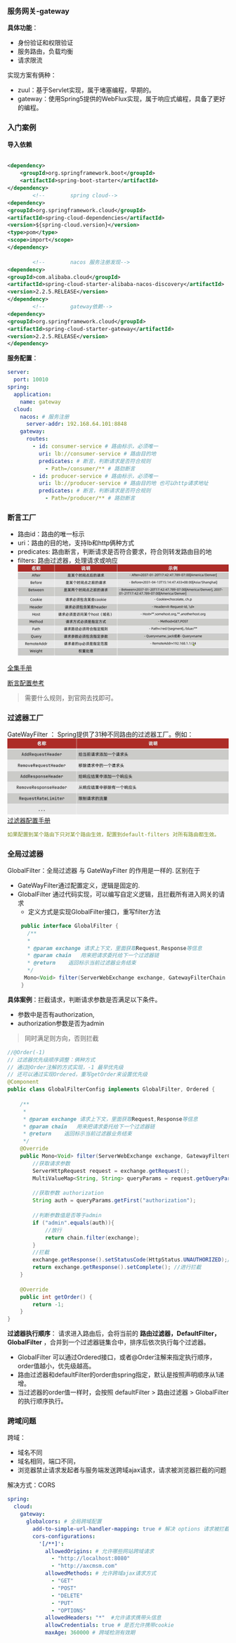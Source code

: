 ### 服务网关-gateway

**具体功能**：

- 身份验证和权限验证
- 服务路由，负载均衡
- 请求限流

实现方案有俩种：

- zuul：基于Servlet实现，属于堵塞编程，早期的。
- gateway：使用Spring5提供的WebFlux实现，属于响应式编程，具备了更好的编程。

### 入门案例
**导入依赖**
```xml

<dependency>
    <groupId>org.springframework.boot</groupId>
    <artifactId>spring-boot-starter</artifactId>
</dependency>
        <!--        spring cloud-->
<dependency>
<groupId>org.springframework.cloud</groupId>
<artifactId>spring-cloud-dependencies</artifactId>
<version>${spring-cloud.version}</version>
<type>pom</type>
<scope>import</scope>
</dependency>

        <!--        nacos 服务注册发现-->
<dependency>
<groupId>com.alibaba.cloud</groupId>
<artifactId>spring-cloud-starter-alibaba-nacos-discovery</artifactId>
<version>2.2.5.RELEASE</version>
</dependency>
        <!--        gateway依赖-->
<dependency>
<groupId>org.springframework.cloud</groupId>
<artifactId>spring-cloud-starter-gateway</artifactId>
<version>2.2.5.RELEASE</version>
</dependency>
```
**服务配置**：
```yaml
server:
  port: 10010
spring:
  application:
    name: gateway
  cloud:
    nacos: # 服务注册
      server-addr: 192.168.64.101:8848
    gateway:
      routes:
        - id: consumer-service # 路由标示，必须唯一
          uri: lb://consumer-service # 路由目的地
          predicates: # 断言，判断请求是否符合规则
            - Path=/consumer/** # 路劲断言
        - id: producer-service # 路由标示，必须唯一
          uri: lb://producer-service # 路由目的地 也可以http请求地址
          predicates: # 断言，判断请求是否符合规则
            - Path=/producer/** # 路劲断言
```

### 断言工厂
- 路由id：路由的唯一标示
- uri：路由的目的地，支持lb和http俩种方式
- predicates: 路由断言，判断请求是否符合要求，符合则转发路由目的地
- filters: 路由过滤器，处理请求或响应
![断言工厂](img/1.4.1img.png)

[全集手册](https://cloud.spring.io/spring-cloud-static/Greenwich.SR1/single/spring-cloud.html#_synchronous_predicates)

[断言配置参考](https://cloud.spring.io/spring-cloud-static/Greenwich.SR1/single/spring-cloud.html#gateway-request-predicates-factories)

>需要什么规则，到官网去找即可。



### 过滤器工厂 
GateWayFilter ：
Spring提供了31种不同路由的过滤器工厂。例如：
![过滤器工厂](img/1.4.2img.png)
[过滤器配置手册](https://cloud.spring.io/spring-cloud-static/Greenwich.SR1/single/spring-cloud.html#_gatewayfilter_factories)
```yaml
如果配置到某个路由下只对某个路由生效，配置到default-filters 对所有路由都生效。
```


### 全局过滤器
GlobalFilter：全局过滤器 与 GateWayFilter 的作用是一样的.
区别在于
- GateWayFilter通过配置定义，逻辑是固定的.
- GlobalFilter 通过代码实现，可以编写自定义逻辑，且拦截所有进入网关的请求
  - 定义方式是实现GlobalFilter接口，重写filter方法
  ```java
   public interface GlobalFilter {
     /**
     *
     * @param exchange 请求上下文，里面获取Request,Response等信息
     * @param chain   用来把请求委托给下一个过滤器链
     * @return    返回标示当前过滤器业务结束
     */
    Mono<Void> filter(ServerWebExchange exchange, GatewayFilterChain chain);
   }
  ```

**具体案例**：拦截请求，判断请求参数是否满足以下条件。
- 参数中是否有authorization,
- authorization参数是否为admin
>同时满足则方向，否则拦截
```java
//@Order(-1)
// 过滤器优先级顺序调整：俩种方式
// 通过@Order注解的方式实现，-1 最早优先级
// 还可以通过实现Ordered，重写getOrder来设置优先级
@Component
public class GlobalFilterConfig implements GlobalFilter, Ordered {

    /**
     *
     * @param exchange 请求上下文，里面获取Request,Response等信息
     * @param chain   用来把请求委托给下一个过滤器链
     * @return    返回标示当前过滤器业务结束
     */
    @Override
    public Mono<Void> filter(ServerWebExchange exchange, GatewayFilterChain chain) {
        //获取请求参数
        ServerHttpRequest request = exchange.getRequest();
        MultiValueMap<String, String> queryParams = request.getQueryParams();

        //获取参数 authorization
        String auth = queryParams.getFirst("authorization");

        //判断参数值是否等于admin
        if ("admin".equals(auth)){
            //放行
            return chain.filter(exchange);
        }
        //拦截
        exchange.getResponse().setStatusCode(HttpStatus.UNAUTHORIZED);//设置状态码，友好提示
        return exchange.getResponse().setComplete(); //进行拦截
    }

    @Override
    public int getOrder() {
        return -1;
    }
}

```

**过滤器执行顺序**：
请求进入路由后，会将当前的 **路由过滤器，DefaultFilter，GlobalFilter** ，合并到一个过滤器链集合中，排序后依次执行每个过滤器。
- GlobalFilter 可以通过Ordered接口，或者@Order注解来指定执行顺序，order值越小，优先级越高。
- 路由过滤器和defaultFilter的order由spring指定，默认是按照声明顺序从1递增。
- 当过滤器的order值一样时，会按照 defaultFilter > 路由过滤器 > GlobalFilter的执行顺序执行。


### 跨域问题
跨域：
- 域名不同
- 域名相同，端口不同，
- 浏览器禁止请求发起者与服务端发送跨域ajax请求，请求被浏览器拦截的问题

解决方式：CORS
```yaml
spring:
  cloud:
    gateway:
      globalcors: # 全局跨域配置
        add-to-simple-url-handler-mapping: true # 解决 options 请求被拦截问题
        cors-configurations:
          '[/**]':
            allowedOrigins: # 允许哪些网站跨域请求
              - "http://localhost:8080"
              - "http://axcmsm.com"
            allowedMethods: # 允许跨域ajax请求方式
              - "GET"
              - "POST"
              - "DELETE"
              - "PUT"
              - "OPTIONS"
            allowedHeaders: "*"  #允许请求携带头信息
            allowCredentials: true # 是否允许携带cookie
            maxAge: 360000 # 跨域检测有效期
```